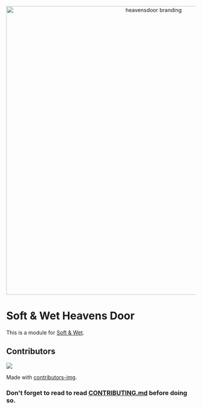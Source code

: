 <p align="center">
  <img alt="heavensdoor branding" width="768" src="https://i.imgur.com/UsBF8tv.png">
</p>

# Soft & Wet Heavens Door

This is a module for [Soft & Wet](https://github.com/Soft-Wet-Bot/base).

## Contributors

<a href="https://github.com/Soft-Wet-Bot/informative/graphs/contributors">
  <img src="https://contrib.rocks/image?repo=Soft-Wet-Bot/informative" />
</a>

Made with [contributors-img](https://contrib.rocks).

### Don't forget to read to read [CONTRIBUTING.md](https://github.com/Soft-Wet-Bot/informative/blob/main/CONTRIBUTING.md) before doing so.
